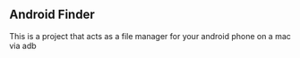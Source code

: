 <!-- This is a project that acts as a file manager for your android phone on a mac via adb -->

## Android Finder

This is a project that acts as a file manager for your android phone on a mac via adb

